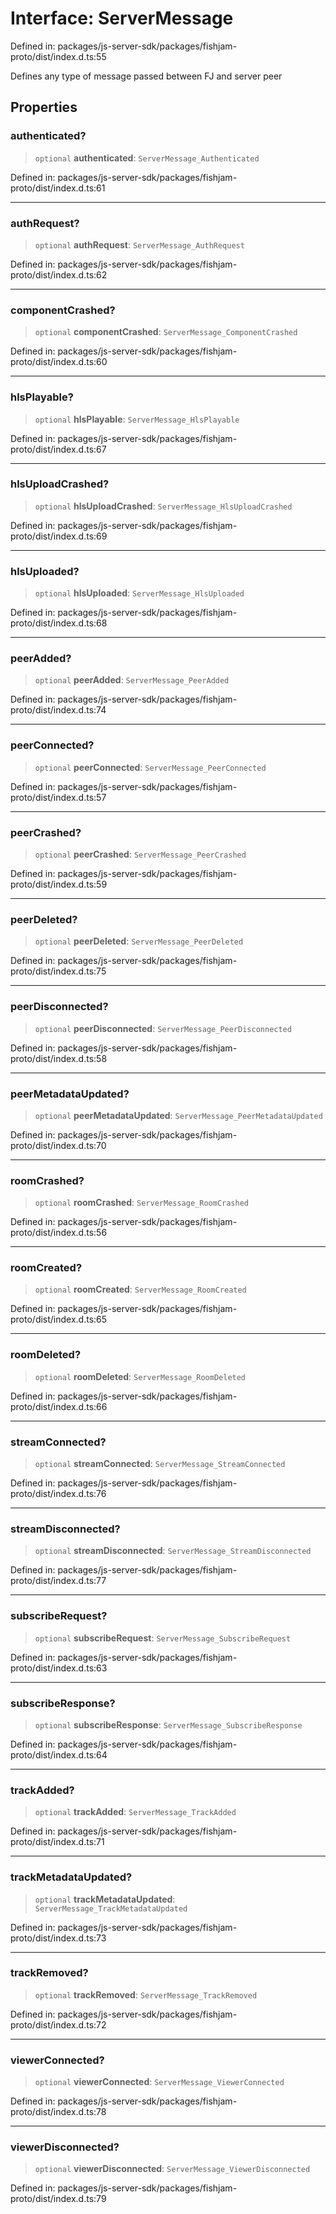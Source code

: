 # Interface: ServerMessage

Defined in: packages/js-server-sdk/packages/fishjam-proto/dist/index.d.ts:55

Defines any type of message passed between FJ and server peer

## Properties

### authenticated?

> `optional` **authenticated**: `ServerMessage_Authenticated`

Defined in: packages/js-server-sdk/packages/fishjam-proto/dist/index.d.ts:61

***

### authRequest?

> `optional` **authRequest**: `ServerMessage_AuthRequest`

Defined in: packages/js-server-sdk/packages/fishjam-proto/dist/index.d.ts:62

***

### componentCrashed?

> `optional` **componentCrashed**: `ServerMessage_ComponentCrashed`

Defined in: packages/js-server-sdk/packages/fishjam-proto/dist/index.d.ts:60

***

### hlsPlayable?

> `optional` **hlsPlayable**: `ServerMessage_HlsPlayable`

Defined in: packages/js-server-sdk/packages/fishjam-proto/dist/index.d.ts:67

***

### hlsUploadCrashed?

> `optional` **hlsUploadCrashed**: `ServerMessage_HlsUploadCrashed`

Defined in: packages/js-server-sdk/packages/fishjam-proto/dist/index.d.ts:69

***

### hlsUploaded?

> `optional` **hlsUploaded**: `ServerMessage_HlsUploaded`

Defined in: packages/js-server-sdk/packages/fishjam-proto/dist/index.d.ts:68

***

### peerAdded?

> `optional` **peerAdded**: `ServerMessage_PeerAdded`

Defined in: packages/js-server-sdk/packages/fishjam-proto/dist/index.d.ts:74

***

### peerConnected?

> `optional` **peerConnected**: `ServerMessage_PeerConnected`

Defined in: packages/js-server-sdk/packages/fishjam-proto/dist/index.d.ts:57

***

### peerCrashed?

> `optional` **peerCrashed**: `ServerMessage_PeerCrashed`

Defined in: packages/js-server-sdk/packages/fishjam-proto/dist/index.d.ts:59

***

### peerDeleted?

> `optional` **peerDeleted**: `ServerMessage_PeerDeleted`

Defined in: packages/js-server-sdk/packages/fishjam-proto/dist/index.d.ts:75

***

### peerDisconnected?

> `optional` **peerDisconnected**: `ServerMessage_PeerDisconnected`

Defined in: packages/js-server-sdk/packages/fishjam-proto/dist/index.d.ts:58

***

### peerMetadataUpdated?

> `optional` **peerMetadataUpdated**: `ServerMessage_PeerMetadataUpdated`

Defined in: packages/js-server-sdk/packages/fishjam-proto/dist/index.d.ts:70

***

### roomCrashed?

> `optional` **roomCrashed**: `ServerMessage_RoomCrashed`

Defined in: packages/js-server-sdk/packages/fishjam-proto/dist/index.d.ts:56

***

### roomCreated?

> `optional` **roomCreated**: `ServerMessage_RoomCreated`

Defined in: packages/js-server-sdk/packages/fishjam-proto/dist/index.d.ts:65

***

### roomDeleted?

> `optional` **roomDeleted**: `ServerMessage_RoomDeleted`

Defined in: packages/js-server-sdk/packages/fishjam-proto/dist/index.d.ts:66

***

### streamConnected?

> `optional` **streamConnected**: `ServerMessage_StreamConnected`

Defined in: packages/js-server-sdk/packages/fishjam-proto/dist/index.d.ts:76

***

### streamDisconnected?

> `optional` **streamDisconnected**: `ServerMessage_StreamDisconnected`

Defined in: packages/js-server-sdk/packages/fishjam-proto/dist/index.d.ts:77

***

### subscribeRequest?

> `optional` **subscribeRequest**: `ServerMessage_SubscribeRequest`

Defined in: packages/js-server-sdk/packages/fishjam-proto/dist/index.d.ts:63

***

### subscribeResponse?

> `optional` **subscribeResponse**: `ServerMessage_SubscribeResponse`

Defined in: packages/js-server-sdk/packages/fishjam-proto/dist/index.d.ts:64

***

### trackAdded?

> `optional` **trackAdded**: `ServerMessage_TrackAdded`

Defined in: packages/js-server-sdk/packages/fishjam-proto/dist/index.d.ts:71

***

### trackMetadataUpdated?

> `optional` **trackMetadataUpdated**: `ServerMessage_TrackMetadataUpdated`

Defined in: packages/js-server-sdk/packages/fishjam-proto/dist/index.d.ts:73

***

### trackRemoved?

> `optional` **trackRemoved**: `ServerMessage_TrackRemoved`

Defined in: packages/js-server-sdk/packages/fishjam-proto/dist/index.d.ts:72

***

### viewerConnected?

> `optional` **viewerConnected**: `ServerMessage_ViewerConnected`

Defined in: packages/js-server-sdk/packages/fishjam-proto/dist/index.d.ts:78

***

### viewerDisconnected?

> `optional` **viewerDisconnected**: `ServerMessage_ViewerDisconnected`

Defined in: packages/js-server-sdk/packages/fishjam-proto/dist/index.d.ts:79
